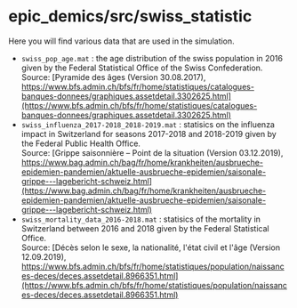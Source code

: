 # epic_demics/src/swiss_statistic
Here you will find various data that are used in the simulation.

 - `swiss_pop_age.mat` : the age distribution of the swiss population in 2016 given by the Federal Statistical Office of the Swiss Confederation. <br>Source: [Pyramide des âges (Version 30.08.2017), https://www.bfs.admin.ch/bfs/fr/home/statistiques/catalogues-banques-donnees/graphiques.assetdetail.3302625.html](https://www.bfs.admin.ch/bfs/fr/home/statistiques/catalogues-banques-donnees/graphiques.assetdetail.3302625.html)
 - `swiss_influenza_2017-2018_2018-2019.mat` : statisics on the influenza impact in Switzerland for seasons 2017-2018 and 2018-2019 given by the Federal Public Health Office. <br>Source: [Grippe saisonnière – Point de la situation (Version 03.12.2019), https://www.bag.admin.ch/bag/fr/home/krankheiten/ausbrueche-epidemien-pandemien/aktuelle-ausbrueche-epidemien/saisonale-grippe---lagebericht-schweiz.html](https://www.bag.admin.ch/bag/fr/home/krankheiten/ausbrueche-epidemien-pandemien/aktuelle-ausbrueche-epidemien/saisonale-grippe---lagebericht-schweiz.html)
 - `swiss_mortality_data_2016-2018.mat` : statisics of the mortality in Switzerland between 2016 and 2018 given by the Federal Statistical Office. <br>Source: [Décès selon le sexe, la nationalité, l'état civil et l'âge (Version 12.09.2019), https://www.bfs.admin.ch/bfs/fr/home/statistiques/population/naissances-deces/deces.assetdetail.8966351.html](https://www.bfs.admin.ch/bfs/fr/home/statistiques/population/naissances-deces/deces.assetdetail.8966351.html)

